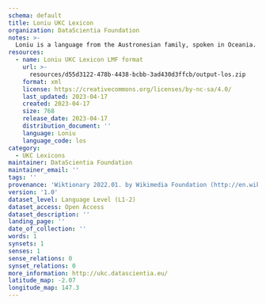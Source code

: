 ```yaml
---
schema: default
title: Loniu UKC Lexicon
organization: DataScientia Foundation
notes: >-
  Loniu is a language from the Austronesian family, spoken in Oceania. The UKC Lexicon of Loniu is represented as a lexico-semantic network. It consists of words, word senses, synsets, as well as sense-level and synset-level relationships.
resources:
  - name: Loniu UKC Lexicon LMF format
    url: >-
      resources/d55d3122-478b-4438-bcbb-3ad430d3ffcb/output-los.zip
    format: xml
    license: https://creativecommons.org/licenses/by-nc-sa/4.0/
    last_updated: 2023-04-17
    created: 2023-04-17
    size: 768
    release_date: 2023-04-17
    distribution_document: ''
    language: Loniu
    language_code: los
category:
  - UKC Lexicons
maintainer: DataScientia Foundation
maintainer_email: ''
tags: ''
provenance: 'Wiktionary 2022.01. by Wikimedia Foundation (http://en.wiktionary.org); Princeton WordNet 2.1 by Princeton University (https://wordnet.princeton.edu)'
version: '1.0'
dataset_level: Language Level (L1-2)
dataset_access: Open Access
dataset_description: ''
landing_page: ''
date_of_collection: ''
words: 1
synsets: 1
senses: 1
sense_relations: 0
synset_relations: 0
more_information: http://ukc.datascientia.eu/
latitude_map: -2.07
longitude_map: 147.3
---
```

